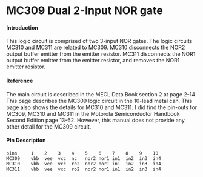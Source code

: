 # MC309 Dual 2-Input NOR gate

#### Introduction

This logic circuit is comprised of two 3-input NOR gates.
The logic circuits MC310 and MC311 are related to MC309.
MC310 disconnects the NOR2 output buffer emitter from the emitter resistor.
MC311 disconnects the NOR1 output buffer emitter from the emitter resistor, and removes the NOR1 emitter resistor.


#### Reference

The main circuit is described in the MECL Data Book section 2 at page 2-14
This page describes the MC309 logic circuit in the 10-lead metal can.
This page also shows the details for MC310 and MC311.
I did find the pin-outs for MC309, MC310 and MC311 in the Motorola Semiconductor Handbook Second Edition page 13-62.
However, this manual does not provide any other detail for the MC309 circuit.

#### Pin Description

```
pins     1    2    3    4    5    6    7    8    9    10
MC309    vbb  vee  vcc  nc   nor2 nor1 in1  in2  in3  in4
MC310    vbb  vee  vcc  ro2  nor2 nor1 in1  in2  in3  in4
MC311    vbb  vee  vcc  ro2  nor2 nor1 in1  in2  in3  in4
```
